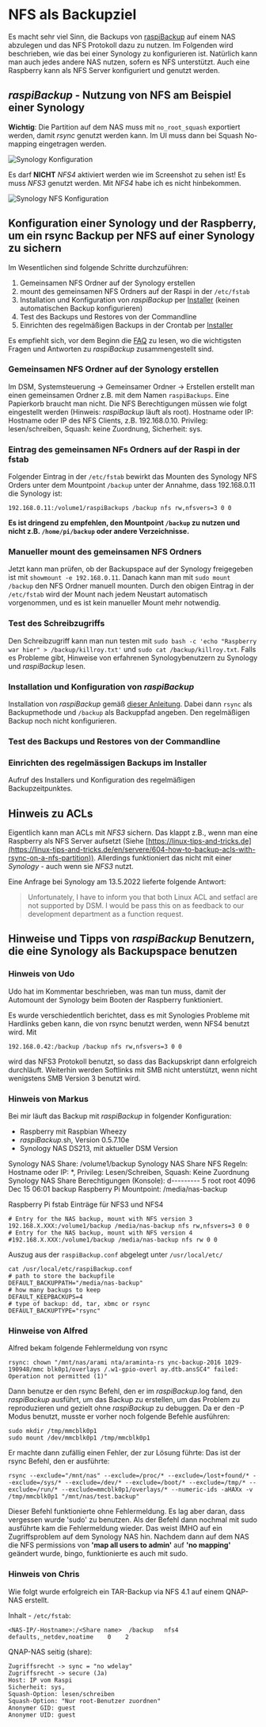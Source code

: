 # NFS als Backupziel

Es macht sehr viel Sinn, die Backups von [raspiBackup](https://linux-tips-and-tricks.de/de/raspibackup)
auf einem NAS abzulegen und das NFS Protokoll dazu zu nutzen. Im Folgenden wird beschrieben, wie
das bei einer Synology zu konfigurieren ist. Natürlich kann man auch jedes andere NAS nutzen, sofern es NFS unterstützt.
Auch eine Raspberry kann als NFS Server konfiguriert und genutzt werden.

## *raspiBackup* - Nutzung von NFS am Beispiel einer Synology

**Wichtig**: Die Partition auf dem NAS muss mit `no_root_squash` exportiert werden,
damit *rsync* genutzt werden kann. Im UI muss dann bei Squash No-mapping eingetragen
werden.

![Synology Konfiguration](images/synology-nfs-defs.png)

Es darf **NICHT** *NFS4* aktiviert werden wie im Screenshot zu sehen ist! Es muss
*NFS3* genutzt werden. Mit *NFS4* habe ich es nicht hinbekommen.

![Synology NFS Konfiguration](images/synologyNFSAddtlSettings.png)

## Konfiguration einer Synology und der Raspberry, um ein rsync Backup per NFS auf einer Synology zu sichern

Im Wesentlichen sind folgende Schritte durchzuführen:

1) Gemeinsamen NFS Ordner auf der Synology erstellen
2) mount des gemeinsamen NFS Ordners auf der Raspi in der `/etc/fstab`
3) Installation und Konfiguration von *raspiBackup* per [Installer](installer.md) (keinen automatischen Backup konfigurieren)
4) Test des Backups und Restores von der Commandline
5) Einrichten des regelmäßigen Backups in der Crontab per [Installer](installer.md)

Es empfiehlt sich, vor dem Beginn die [FAQ](faq.md) zu lesen, wo die wichtigsten
Fragen und Antworten zu *raspiBackup* zusammengestellt sind.

### Gemeinsamen NFS Ordner auf der Synology erstellen

Im DSM, Systemsteuerung -> Gemeinsamer Ordner -> Erstellen erstellt man einen
gemeinsamen Ordner z.B. mit dem Namen `raspiBackups`. Eine Papierkorb braucht man
nicht. Die NFS Berechtigungen müssen wie folgt eingestellt werden (Hinweis:
*raspiBackup* läuft als root). Hostname oder IP: Hostname oder IP des NFS
Clients, z.B. 192.168.0.10. Privileg: lesen/schreiben, Squash: keine Zuordnung,
Sicherheit: sys.

### Eintrag des gemeinsamen NFs Ordners auf der Raspi in der fstab

Folgender Eintrag in der `/etc/fstab` bewirkt das Mounten des Synology NFS Orders
unter dem Mountpoint `/backup` unter der Annahme, dass 192.168.0.11 die Synology
ist:

```
192.168.0.11:/volume1/raspiBackups /backup nfs rw,nfsvers=3 0 0
```

**Es ist dringend zu empfehlen, den Mountpoint `/backup` zu nutzen und nicht z.B.
`/home/pi/backup` oder andere Verzeichnisse.**


### Manueller mount des gemeinsamen NFS Ordners

Jetzt kann man prüfen, ob der Backupspace auf der Synology freigegeben ist mit
`showmount -e 192.168.0.11`. Danach kann man mit `sudo mount /backup` den NFS
Ordner manuell mounten. Durch den obigen Eintrag in der `/etc/fstab` wird der
Mount nach jedem Neustart automatisch vorgenommen, und es ist kein manueller
Mount mehr notwendig.

### Test des Schreibzugriffs

Den Schreibzugriff kann man nun testen mit `sudo bash -c 'echo "Raspberry war
hier" > /backup/killroy.txt'` und `sudo cat /backup/killroy.txt`.
Falls es Probleme gibt, Hinweise von erfahrenen Synologybenutzern zu Synology
und *raspiBackup* lesen.

### Installation und Konfiguration von *raspiBackup*

Installation von *raspiBackup* gemäß [dieser Anleitung](installation-in-5-minutes.md).
Dabei dann `rsync` als Backupmethode und `/backup` als Backuppfad angeben.
Den regelmäßigen Backup noch nicht konfigurieren.

### Test des Backups und Restores von der Commandline

### Einrichten des regelmässigen Backups im Installer

Aufruf des Installers und Konfiguration des regelmäßigen Backupzeitpunktes.

## Hinweis zu ACLs

Eigentlich kann man ACLs mit *NFS3* sichern. Das klappt z.B., wenn man eine
Raspberry als NFS Server aufsetzt (Siehe [https://linux-tips-and-tricks.de](https://linux-tips-and-tricks.de/en/servere/604-how-to-backup-acls-with-rsync-on-a-nfs-partition)).
Allerdings funktioniert das nicht mit einer *Synology* - auch wenn sie *NFS3* nutzt.

Eine Anfrage bei Synology am 13.5.2022 lieferte folgende Antwort:

> Unfortunately, I have to inform you that both Linux ACL and setfacl are not supported by DSM.
> I would be pass this on as feedback to our development department as a function request.

## Hinweise und Tipps von *raspiBackup* Benutzern, die eine Synology als Backupspace benutzen

### Hinweis von Udo

Udo hat im Kommentar beschrieben, was man tun muss, damit der Automount der
Synology beim Booten der Raspberry funktioniert.

Es wurde verschiedentlich berichtet, dass es mit Synologies Probleme mit
Hardlinks geben kann, die von rsync benutzt werden, wenn NFS4 benutzt wird. Mit

```
192.168.0.42:/backup /backup nfs rw,nfsvers=3 0 0
```

wird das NFS3 Protokoll benutzt, so dass das Backupskript dann erfolgreich durchläuft.
Weiterhin werden Softlinks mit SMB nicht unterstützt, wenn nicht wenigstens SMB Version 3 benutzt wird.

### Hinweis von Markus

Bei mir läuft das Backup mit *raspiBackup* in folgender Konfiguration:

* Raspberry mit Raspbian Wheezy
* *raspiBackup*.sh, Version 0.5.7.10e
* Synology NAS DS213, mit aktueller DSM Version

Synology NAS Share: /volume1/backup
Synology NAS Share NFS Regeln: Hostname oder IP: *, Privileg: Lesen/Schreiben, Squash: Keine Zuordnung
Synology NAS Share Berechtigungen (Konsole): d---------    5 root     root          4096 Dec 15 06:01 backup
Raspberry Pi Mountpoint: /media/nas-backup

Raspberry Pi fstab Einträge für NFS3 und NFS4

```
# Entry for the NAS backup, mount with NFS version 3
192.168.X.XXX:/volume1/backup /media/nas-backup nfs rw,nfsvers=3 0 0
# Entry for the NAS backup, mount with NFS version 4
#192.168.X.XXX:/volume1/backup /media/nas-backup nfs rw 0 0
```

Auszug aus der `raspiBackup.conf` abgelegt unter `/usr/local/etc/`

```
cat /usr/local/etc/raspiBackup.conf
# path to store the backupfile
DEFAULT_BACKUPPATH="/media/nas-backup"
# how many backups to keep
DEFAULT_KEEPBACKUPS=4
# type of backup: dd, tar, xbmc or rsync
DEFAULT_BACKUPTYPE="rsync"
```

### Hinweise von Alfred

Alfred bekam folgende Fehlermeldung von rsync

```
rsync: chown "/mnt/nas/arami nta/araminta-rs ync-backup-2016 1029-190948/mmc blk0p1/overlays /.w1-gpio-overl ay.dtb.ansSC4" failed: Operation not permitted (1)"
```

Dann benutze er den rsync Befehl, den er im *raspiBackup*.log fand, den
*raspiBackup* ausführt, um das Backup zu erstellen, um das Problem zu
reproduzieren und gezielt ohne *raspiBackup* zu debuggen. Da er den -P Modus
benutzt, musste er vorher noch folgende Befehle ausführen:

```
sudo mkdir /tmp/mmcblk0p1
sudo mount /dev/mmcblk0p1 /tmp/mmcblk0p1
```

Er machte dann zufällig einen Fehler, der zur Lösung führte: Das ist der rsync
Befehl, den er ausführte:

```
rsync --exclude="/mnt/nas" --exclude=/proc/* --exclude=/lost+found/* --exclude=/sys/* --exclude=/dev/* --exclude=/boot/* --exclude=/tmp/* --exclude=/run/* --exclude=mmcblk0p1/overlays/* --numeric-ids -aHAXx -v /tmp/mmcblk0p1 "/mnt/nas/test.backup"
```

Dieser Befehl funktionierte ohne Fehlermeldung. Es lag aber daran, dass
vergessen wurde 'sudo' zu benutzen. Als der Befehl dann nochmal mit sudo
ausführte kam die Fehlermeldung wieder. Das weist IMHO auf ein Zugriffsproblem
auf dem Synology NAS hin. Nachdem dann auf dem NAS die NFS permissions von
**'map all users to admin'** auf **'no mapping'** geändert wurde, bingo, funktionierte
es auch mit sudo.

### Hinweis von Chris

Wie folgt wurde erfolgreich ein TAR-Backup via NFS 4.1 auf einem QNAP-NAS erstellt.

Inhalt - `/etc/fstab`:

```
<NAS-IP/-Hostname>:/<Share name>  /backup   nfs4    defaults,_netdev,noatime    0    2
```


QNAP-NAS seitig (share):

```
Zugriffsrecht -> sync = "no wdelay"
Zugriffsrecht -> secure (Ja)
Host: IP vom Raspi
Sicherheit: sys,
Squash-Option: lesen/schreiben
Squash-Option: "Nur root-Benutzer zuordnen"
Anonymer GID: guest
Anonymer UID: guest
```

[.status]: translated
[.source]: https://linux-tips-and-tricks.de/de/synology
[.source]: https://www.linux-tips-and-tricks.de/en/synology
